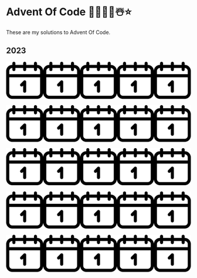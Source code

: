 # Advent Of Code 🎄🎅🤶🏻☃️⭐

These are my solutions to Advent Of Code.

## 2023

<a href="https://github.com/lvainio/Advent-Of-Code-2023/tree/main/2023/day1"><img src="assets/calendar.png" alt="alt text" width="20%" /></a><a href="https://github.com/lvainio/Advent-Of-Code-2023/tree/main/2023/day2"><img src="assets/calendar.png" alt="alt text" width="20%" /></a><a href="https://github.com/lvainio/Advent-Of-Code-2023/tree/main/2023/day3"><img src="assets/calendar.png" alt="alt text" width="20%" /></a><a href="https://github.com/lvainio/Advent-Of-Code-2023/tree/main/2023/day4"><img src="assets/calendar.png" alt="alt text" width="20%" /></a><a href="https://github.com/lvainio/Advent-Of-Code-2023/tree/main/2023/day5"><img src="assets/calendar.png" alt="alt text" width="20%" /></a>

<a href="https://github.com/lvainio/Advent-Of-Code-2023/tree/main/2023/day6"><img src="assets/calendar.png" alt="alt text" width="20%" /></a><a href="https://github.com/lvainio/Advent-Of-Code-2023/tree/main/2023/day7"><img src="assets/calendar.png" alt="alt text" width="20%" /></a><a href="https://github.com/lvainio/Advent-Of-Code-2023/tree/main/2023/day8"><img src="assets/calendar.png" alt="alt text" width="20%" /></a><a href="https://github.com/lvainio/Advent-Of-Code-2023/tree/main/2023/day9"><img src="assets/calendar.png" alt="alt text" width="20%" /></a><a href="https://github.com/lvainio/Advent-Of-Code-2023/tree/main/2023/day10"><img src="assets/calendar.png" alt="alt text" width="20%" /></a>

<a href="https://github.com/lvainio/Advent-Of-Code-2023/tree/main/2023/day11"><img src="assets/calendar.png" alt="alt text" width="20%" /></a><a href="https://github.com/lvainio/Advent-Of-Code-2023/tree/main/2023/day12"><img src="assets/calendar.png" alt="alt text" width="20%" /></a><a href="https://github.com/lvainio/Advent-Of-Code-2023/tree/main/2023/day13"><img src="assets/calendar.png" alt="alt text" width="20%" /></a><a href="https://github.com/lvainio/Advent-Of-Code-2023/tree/main/2023/day14"><img src="assets/calendar.png" alt="alt text" width="20%" /></a><a href="https://github.com/lvainio/Advent-Of-Code-2023/tree/main/2023/day15"><img src="assets/calendar.png" alt="alt text" width="20%" /></a>

<a href="https://github.com/lvainio/Advent-Of-Code-2023/tree/main/2023/day16"><img src="assets/calendar.png" alt="alt text" width="20%" /></a><a href="https://github.com/lvainio/Advent-Of-Code-2023/tree/main/2023/day17"><img src="assets/calendar.png" alt="alt text" width="20%" /></a><a href="https://github.com/lvainio/Advent-Of-Code-2023/tree/main/2023/day18"><img src="assets/calendar.png" alt="alt text" width="20%" /></a><a href="https://github.com/lvainio/Advent-Of-Code-2023/tree/main/2023/day19"><img src="assets/calendar.png" alt="alt text" width="20%" /></a><a href="https://github.com/lvainio/Advent-Of-Code-2023/tree/main/2023/day20"><img src="assets/calendar.png" alt="alt text" width="20%" /></a>

<a href="https://github.com/lvainio/Advent-Of-Code-2023/tree/main/2023/day21"><img src="assets/calendar.png" alt="alt text" width="20%" /></a><a href="https://github.com/lvainio/Advent-Of-Code-2023/tree/main/2023/day22"><img src="assets/calendar.png" alt="alt text" width="20%" /></a><a href="https://github.com/lvainio/Advent-Of-Code-2023/tree/main/2023/day23"><img src="assets/calendar.png" alt="alt text" width="20%" /></a><a href="https://github.com/lvainio/Advent-Of-Code-2023/tree/main/2023/day24"><img src="assets/calendar.png" alt="alt text" width="20%" /></a><a href="https://github.com/lvainio/Advent-Of-Code-2023/tree/main/2023/day25"><img src="assets/calendar.png" alt="alt text" width="20%" /></a>
